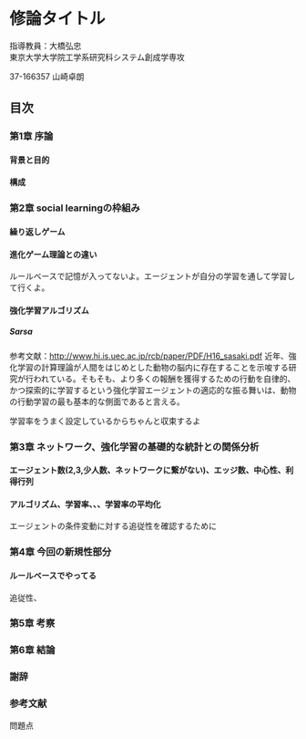 # 修論タイトル
指導教員：大橋弘忠  
東京大学大学院工学系研究科システム創成学専攻  

37-166357 山崎卓朗

## 目次
### 第1章 序論
#### 背景と目的

#### 構成

### 第2章 social learningの枠組み
#### 繰り返しゲーム
#### 進化ゲーム理論との違い
ルールベースで記憶が入ってないよ。エージェントが自分の学習を通して学習して行くよ。

#### 強化学習アルゴリズム
##### Sarsa
参考文献：http://www.hi.is.uec.ac.jp/rcb/paper/PDF/H16_sasaki.pdf
近年、強化学習の計算理論が人間をはじめとした動物の脳内に存在することを示唆する研究が行われている。そもそも、より多くの報酬を獲得するための行動を自律的、かつ探索的に学習するという強化学習エージェントの適応的な振る舞いは、動物の行動学習の最も基本的な側面であると言える。

学習率をうまく設定しているからちゃんと収束するよ

### 第3章 ネットワーク、強化学習の基礎的な統計との関係分析
#### エージェント数(2,3,少人数、ネットワークに繋がない)、エッジ数、中心性、利得行列
#### アルゴリズム、学習率、、、学習率の平均化
エージェントの条件変動に対する追従性を確認するために

### 第4章 今回の新規性部分
#### ルールベースでやってる
追従性、

### 第5章 考察

### 第6章 結論

### 謝辞

### 参考文献

問題点